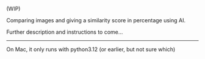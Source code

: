 (WIP)

Comparing images and giving a similarity score in percentage using AI.

Further description and instructions to come...

---

On Mac, it only runs with python3.12 (or earlier, but not sure which)
